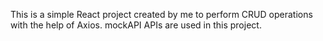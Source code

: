 This is a simple React project created by me to perform CRUD operations with the help of Axios.
mockAPI APIs are used in this project.
